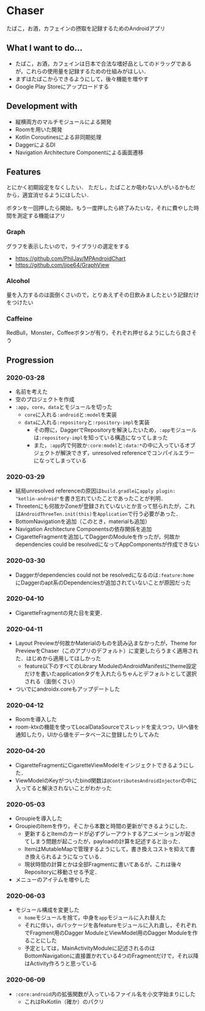 # Chaser
たばこ，お酒，カフェインの摂取を記録するためのAndroidアプリ

## What I want to do...
- たばこ，お酒，カフェインは日本で合法な嗜好品としてのドラッグであるが，これらの使用量を記録するための仕組みがほしい．
- まずはたばこからできるようにして，後々機能を増やす
- Google Play Storeにアップロードする

## Development with
- 縦横両方のマルチモジュールによる開発
- Roomを用いた開発
- Kotlin Coroutinesによる非同期処理
- DaggerによるDI
- Navigation Architecture Componentによる画面遷移

## Features
とにかく初期設定をなくしたい．
ただし，たばことか吸わない人がいるかもだから，適宜消せるようにはしたい．

ボタンを一回押したら開始，もう一度押したら終了みたいな，それに費やした時間を測定する機能はアリ

### Graph
グラフを表示したいので，ライブラリの選定をする
- https://github.com/PhilJay/MPAndroidChart
- https://github.com/jjoe64/GraphView

### Alcohol
量を入力するのは面倒くさいので，とりあえずその日飲みましたという記録だけをつけたい

### Caffeine
RedBull，Monster，Coffeeボタンが有り，それぞれ押せるようにしたら良さそう

## Progression
### 2020-03-28
- 名前を考えた
- 空のプロジェクトを作成
- `:app`，`core`，`data`とモジュールを切った
    - `core`に入れる`:android`と`:model`を実装
    - `data`に入れる`:repository`と`:rpository-impl`を実装
        - その際に，DaggerでRepositoryを解決したいため，`:app`モジュールは`:repository-impl`を知っている構造になってしまった
        - また，`:app`内で何故か`:core:model`と`:data:*`の中に入っているオブジェクトが解決できず，unresolved referenceでコンパイルエラーになってしまっている

### 2020-03-29
- 結局unresolved referenceの原因は`build.gradle`に`apply plugin: "kotlin-android"`を書き忘れていたことであったことが判明．
- Threetenにも何故かZoneが登録されていないとか言って怒られたが，これは`AndroidThreeTen.init(this)`を`Application`で行う必要があった．
- BottomNavigationを追加（このとき，materialも追加）
- Navigation Architecture Componentsの依存関係を追加
- CigaretteFragmentを追加してDaggerのModuleを作ったが，何故かdependencies could be resolvedになってAppComponentsが作成できない

### 2020-03-30
- Daggerがdependencies could not be resolvedになるのは`:feature:home`にDaggerのapt系のDependenciesが追加されていないことが原因だった

### 2020-04-10
- CigaretteFragmentの見た目を変更．

### 2020-04-11
- Layout Previewが何故かMaterialのものを読み込まなかったが，Theme for PreviewをChaser（このアプリのデフォルト）に変更したらうまく適用された．はじめから適用してほしかった
  - feature以下のすべてのLibrary ModuleのAndroidManifestにtheme設定だけを書いたapplicationタグを入れたらちゃんとデフォルトとして選択される（面倒くさい）
- ついでにandroidx.coreもアップデートした

### 2020-04-12
- Roomを導入した
- room-ktxの機能を使ってLocalDataSourceでスレッドを変えつつ，UIへ値を通知したり，UIから値をデータベースに登録したりしてみた

### 2020-04-20
- CigaretteFragmentにCigaretteViewModelをインジェクトできるようにした．
- ViewModelのKeyがついたbind関数は`@ContributesAndroidInjector`の中に入ってると解決されないことがわかった

### 2020-05-03
- Groupieを導入した
- GroupieのItemを作り，そこから本数と時間の更新ができるようにした．
  - 更新するとItemのカードが必ずグレーアウトするアニメーションが起きてしまう問題が起こったが，payloadの計算を記述すると治った．
  - ItemはMutableMapで管理するようにして，書き換えコストを抑えて書き換えられるようになっている．
  - 現状時間の計算とかは全部Fragmentに書いてあるが，これは後々Repositoryに移動させる予定．
- メニューのアイテムを増やした

### 2020-06-03
- モジュール構成を変更した
  - `home`モジュールを捨て，中身を`app`モジュールに入れ替えた
  - それに伴い，diパッケージを各featureモジュールに入れ直し，それぞれでFragment用のDagger ModuleとViewModel用のDagger Moduleを作ることにした
  - 予定としては，MainActivityModuleに記述されるのはBottomNavigationに直接置かれている4つのFragmentだけで，それ以降はActivity作ろうと思っている
 
### 2020-06-09
- `:core:android`内の拡張関数が入っているファイル名を小文字始まりにした
  - これはRxKotlin（確か）のパクリ
